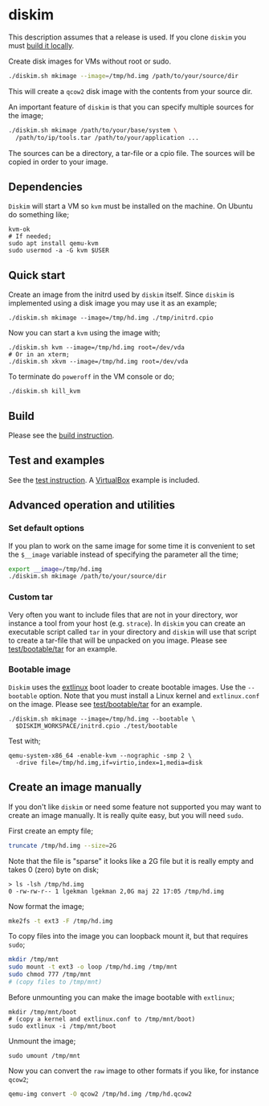 # diskim

This description assumes that a release is used. If you clone `diskim`
you must [build it locally](BUILD.md).

Create disk images for VMs without root or sudo.

```bash
./diskim.sh mkimage --image=/tmp/hd.img /path/to/your/source/dir
```

This will create a `qcow2` disk image with the contents from your
source dir.

An important feature of `diskim` is that you can specify multiple
sources for the image;

```bash
./diskim.sh mkimage /path/to/your/base/system \
  /path/to/ip/tools.tar /path/to/your/application ...
```

The sources can be a directory, a tar-file or a cpio file. The sources
will be copied in order to your image.

## Dependencies

`Diskim` will start a VM so `kvm` must be installed on the machine. On
Ubuntu do something like;

```
kvm-ok
# If needed;
sudo apt install qemu-kvm
sudo usermod -a -G kvm $USER
```

## Quick start

Create an image from the initrd used by `diskim` itself. Since
`diskim` is implemented using a disk image you may use it as an
example;

```
./diskim.sh mkimage --image=/tmp/hd.img ./tmp/initrd.cpio
```

Now you can start a `kvm` using the image with;

```
./diskim.sh kvm --image=/tmp/hd.img root=/dev/vda
# Or in an xterm;
./diskim.sh xkvm --image=/tmp/hd.img root=/dev/vda
```

To terminate do `poweroff` in the VM console or do;

```
./diskim.sh kill_kvm
```

## Build

Please see the [build instruction](BUILD.md).

## Test and examples

See the [test instruction](test/TEST.md). A
[VirtualBox](https://www.virtualbox.org/) example is included.


## Advanced operation and utilities

### Set default options

If you plan to work on the same image for some time it is convenient
to set the `$__image` variable instead of specifying the parameter all
the time;

```bash
export __image=/tmp/hd.img
./diskim.sh mkimage /path/to/your/source/dir
```

### Custom tar

Very often you want to include files that are not in your directory,
wor instance a tool from your host (e.g. `strace`). In `diskim` you
can create an executable script called `tar` in your directory and
`diskim` will use that script to create a tar-file that will be
unpacked on you image. Please see
[test/bootable/tar](test/bootable/tar) for an example.

### Bootable image

`Diskim` uses the
[extlinux](https://www.syslinux.org/wiki/index.php?title=EXTLINUX)
boot loader to create bootable images. Use the `--bootable`
option. Note that you must install a Linux kernel and `extlinux.conf`
on the image. Please see [test/bootable/tar](test/bootable/tar) for an
example.

```
./diskim.sh mkimage --image=/tmp/hd.img --bootable \
  $DISKIM_WORKSPACE/initrd.cpio ./test/bootable
```

Test with;

```
qemu-system-x86_64 -enable-kvm --nographic -smp 2 \
  -drive file=/tmp/hd.img,if=virtio,index=1,media=disk
```


## Create an image manually

If you don't like `diskim` or need some feature not supported you may
want to create an image manually. It is really quite easy, but you
will need `sudo`.

First create an empty file;

```bash
truncate /tmp/hd.img --size=2G
```

Note that the file is "sparse" it looks like a 2G file but it is
really empty and takes 0 (zero) byte on disk;

```
> ls -lsh /tmp/hd.img
0 -rw-rw-r-- 1 lgekman lgekman 2,0G maj 22 17:05 /tmp/hd.img
```

Now format the image;

```bash
mke2fs -t ext3 -F /tmp/hd.img
```

To copy files into the image you can loopback mount it, but that
requires `sudo`;

```bash
mkdir /tmp/mnt
sudo mount -t ext3 -o loop /tmp/hd.img /tmp/mnt
sudo chmod 777 /tmp/mnt
# (copy files to /tmp/mnt)
```

Before unmounting you can make the image bootable with
`extlinux`;

```
mkdir /tmp/mnt/boot
# (copy a kernel and extlinux.conf to /tmp/mnt/boot)
sudo extlinux -i /tmp/mnt/boot
```

Unmount the image;

```
sudo umount /tmp/mnt
```

Now you can convert the `raw` image to other formats if you like, for
instance `qcow2`;

```bash
qemu-img convert -O qcow2 /tmp/hd.img /tmp/hd.qcow2
```

